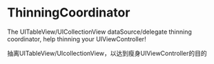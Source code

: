 # ThinningCoordinator
The UITableView/UICollectionView dataSource/delegate thinning coordinator, help thinning your UIViewController!

抽离UITableView/UIcollectionView，以达到瘦身UIViewController的目的

